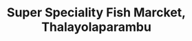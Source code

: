 ---
title: "Super Speciality Fish Marcket, Thalayolaparambu"
url: /thalayolaparambu/super-speciality-fish-marcket-thalayolaparambu/
shop: Allgemein
---